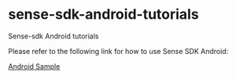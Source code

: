 # sense-sdk-android-tutorials
Sense-sdk Android tutorials

Please refer to the following link for how to use Sense SDK Android:

[Android Sample](https://docs.cochl.ai/sense/sdk/sample_android/)
